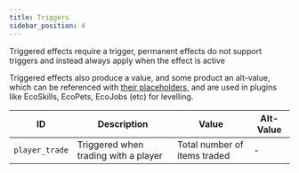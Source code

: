 ```yaml
---
title: Triggers
sidebar_position: 4
---
```


Triggered effects require a trigger, permanent effects do not support triggers and instead always apply when the effect is active

Triggered effects also produce a value, and some product an alt-value, which can be referenced with [their placeholders](https://plugins.auxilor.io/effects/configuring-an-effect#placeholders),
and are used in plugins like EcoSkills, EcoPets, EcoJobs (etc) for levelling.

| ID             | Description                          | Value                        | Alt-Value |
| -------------- | ------------------------------------ | ---------------------------- | --------- |
| `player_trade` | Triggered when trading with a player | Total number of items traded | -         |


